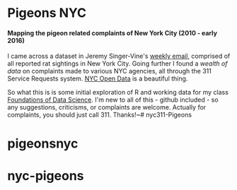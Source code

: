 # Pigeons NYC

#### Mapping the pigeon related complaints of New York City (2010 - early 2016)

I came across a dataset in Jeremy Singer-Vine's [weekly email](https://tinyletter.com/data-is-plural), comprised of all reported rat sightings in New York City. Going further I found a _wealth of data_ on complaints made to various NYC agencies, all through the 311 Service Requests system. [NYC Open Data](https://nycopendata.socrata.com/data) is a beautiful thing.

So what this is is some initial exploration of R and working data for my class [Foundations of Data Science](https://www.springboard.com/workshops/data-science). I'm new to all of this - github included - so any suggestions, criticisms, or complaints are welcome. Actually for complaints, you should just call 311. Thanks!~# nyc311-Pigeons
# pigeonsnyc
# nyc-pigeons
